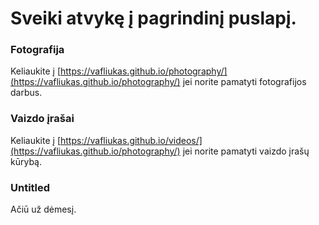 # Sveiki atvykę į pagrindinį puslapį.



### Fotografija

Keliaukite į [https://vafliukas.github.io/photography/](https://vafliukas.github.io/photography/) jei norite pamatyti fotografijos darbus.

### Vaizdo įrašai

Keliaukite į [https://vafliukas.github.io/videos/](https://vafliukas.github.io/photography/) jei norite pamatyti vaizdo įrašų kūrybą.

### Untitled

Ačiū už dėmesį.
